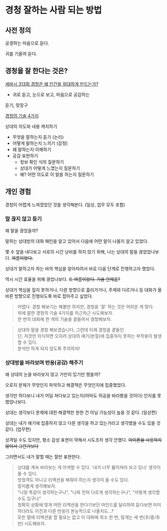 # 경청 잘하는 사람 되는 방법

## 사전 정의

공경하는 마음으로 듣다.

귀를 기울여 듣다.

## 경청을 잘 한다는 것은?

[세바시 313회 경청은 왜 인간을 위대하게 만드는가?](https://www.youtube.com/watch?v=Fp0gPXr_vuQ)

* 귀로 듣고, 눈으로 보고, 마음으로 공감하는

듣기, 맞장구

[경청의 기술 4가지](https://www.youtube.com/watch?v=7QE5xPLBBBk)

상대의 의도와 내용 캐치하기

* 무엇을 말하는지 듣기 (논리)
* 어떻게 말하는지 느끼기 (감정)
* 왜 말하는지 이해하기
* 공감 표현하기
  * 정보 확인 식의 질문하기
  * 상대가 어떻게 느꼈는지 질문하기
  * 왜? 어떤 의도로 이 말을 하는지 질문하기

## 개인 경험

경청이 어렵게 느껴졌었던 것을 생각해본다.  (일상, 업무 모두 포함)

### 말 끊지 않고 듣기

왜 말을 끊었을까?

말하는 상대방의 대화 패턴을 알고 있어서 다음에 어떤 말이 나올지 알고 있었다.

몇 수 앞을 내다보고 서로의 시간 낭비를 하지 않기 위해, 나는 상대의 말을 끊었었나보다. ~~여름이었다.~~

상대가 말하고자 하는 바의 핵심을 알아차려서 바로 다음 단계로 진행하고자 했었다.

역시 시간 효율을 위해 끊었나보다. ~~또 여름이었다. 가을 언제옴?~~

상대가 핵심을 짚지 못하거나, 다른 방향으로 흘러가거나, 주제와 다르거나 등 대화가 올바른 방향으로 진행되도록 바로 잡아주고 싶었다.

> 어렵다. 경청 해보기는 해볼만 하지만, 경청을 '잘' 하는 것은 어려운 게 맞다.  
> 위에 말한 경청의 기술 4가지를 차근차근 시도해보자.  
> 한 번의 대화에 한 개의 기술을 곁들여서 경청해보자.

> 상대의 말을 경청 해보겠습니다, 그런데 이제 경청을 곁들인  
> 단, 저것만 의식하면 오히려 상대의 얘기(본질)에 집중하지 못하는 부작용이 발생할 수 있다.  
> 분석만 하게 되지 않도록 주의하자!

### 상대방을 바라보며 반응(공감) 해주기

왜 상대의 눈을 바라보지 않고 가만히 있기만 했을까?

오로지 문제가 무엇인지 파악하고 해결책은 무엇인지에 집중했었다.

생각만 하다보니 내가 어딜 쳐다보고 있는지(아마도 허공을 바라봤을 것이다) 인지를 못했었나보다.

상대는 생각보다 문제에 대한 해결책만 원한 건 아닐 가능성이 높을 것 같다. (일상편)

상대는 내가 얘기에 집중하지 않고 다른 생각을 하고 있는거라고 생각했을 수도 있을 것 같다. (업무편)

성격일 수도 있지만, 평소 감성 표현이 약해서 시도조차 생각 안했다. ~~아이폰을 사용하지 않아서 그런가보다~~

그러면서도 내가 말할 때는 잘만 표현한다. 

> 상대를 계속 바라보는 게 어색할 수 있다. '내가 너무 뚫어져라 보고 있나' 생각이 들 수 있다.  
> 방청객도 아니고 리액션을 해줘야 하는지 생각이 들 수도 있다.  
> 흥미롭게 생각해보자.  
> "나랑 똑같이 생각하는구나", "나와 전혀 다르게 생각하는구나", "저렇게 생각할 수도 있구나"  
> 정확히 상황에 맞게 어떤 리액션을 한다기보단 마인드를 달리하여 듣다보면 미미하더라도 이전과 다른 반응이 본능적으로 나올지도...?  
> 모든 말에 리액션을 할 필요는 없고 이 대화에 최소 한 번, 많게는 세 번(초/중/후반) 시도해보자.
